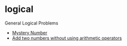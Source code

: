 # logical
General Logical Problems

* [Mystery Number](https://github.com/Nishi1/logical/blob/master/mystry_number.rb)
* [Add two numbers without using arithmetic operators](https://github.com/Nishi1/logical/blob/master/add_two_numbers.rb)
